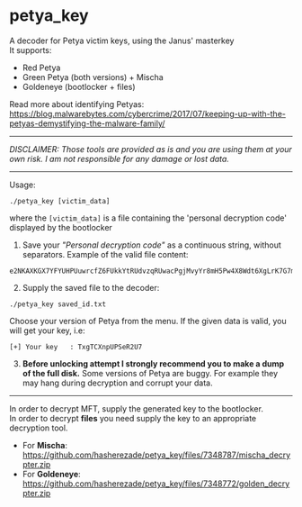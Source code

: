 # petya_key
A decoder for Petya victim keys, using the Janus' masterkey</br>
It supports:
+ Red Petya
+ Green Petya (both versions) + Mischa
+ Goldeneye (bootlocker + files)

Read more about identifying Petyas: https://blog.malwarebytes.com/cybercrime/2017/07/keeping-up-with-the-petyas-demystifying-the-malware-family/

---

*DISCLAIMER: Those tools are provided as is and you are using them at your own risk. I am not responsible for any damage or lost data.*

---
Usage:
```
./petya_key [victim_data]
```
where the `[victim_data]` is a file containing the 'personal decryption code' displayed by the bootlocker

1) Save your _"Personal decryption code"_ as a continuous string, without separators. Example of the valid file content:
```
e2NKAXKGX7YFYUHPUuwrcfZ6FUkkYtRUdvzqRUwacPgjMvyYr8mH5Pw4X8Wdt6XgLrK7G7m1TVVeBdVzRDayyHFWp76353A1
```

2) Supply the saved file to the decoder:
```
./petya_key saved_id.txt
```

Choose your version of Petya from the menu. If the given data is valid, you will get your key, i.e:
```
[+] Your key   : TxgTCXnpUPSeR2U7
```

3) **Before unlocking attempt I strongly recommend you to make a dump of the full disk.** Some versions of Petya are buggy. For example they may hang during decryption and corrupt your data.
---

In order to decrypt MFT, supply the generated key to the bootlocker.<br/>
In order to decrypt **files** you need supply the key to an appropriate decryption tool.

+ For **Mischa**: https://github.com/hasherezade/petya_key/files/7348787/mischa_decrypter.zip
+ For **Goldeneye**: https://github.com/hasherezade/petya_key/files/7348772/golden_decrypter.zip
